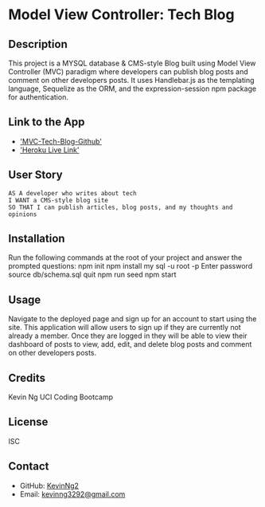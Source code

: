 # Model View Controller: Tech Blog

## Description 
This project is a MYSQL database & CMS-style Blog built using Model View Controller (MVC) paradigm where developers can publish blog posts and comment on other developers posts. It uses Handlebar.js as the templating language, Sequelize as the ORM, and the expression-session npm package for authentication. 

## Link to the App
* ['MVC-Tech-Blog-Github'](https://github.com/KevinNg2/MVC-Tech-Blog)
* ['Heroku Live Link'](https://dry-oasis-42343.herokuapp.com/)

<!-- screenshot here -->

## User Story

```
AS A developer who writes about tech
I WANT a CMS-style blog site
SO THAT I can publish articles, blog posts, and my thoughts and opinions
```

## Installation
Run the following commands at the root of your project and answer the prompted questions:
npm init
npm install
my sql -u root -p
Enter password
source db/schema.sql
quit
npm run seed
npm start

## Usage
Navigate to the deployed page and sign up for an account to start using the site. This application will allow users to sign up if they are currently not already a member. Once they are logged in they will be able to view their dashboard of posts to view, add, edit, and delete blog posts and comment on other developers posts. 

## Credits
Kevin Ng UCI Coding Bootcamp

## License 
ISC

## Contact
- GitHub: [KevinNg2](https://github.com/KevinNg2)
- Email: [kevinng3292@gmail.com](mailto:kevinng3292@gmail.com)
